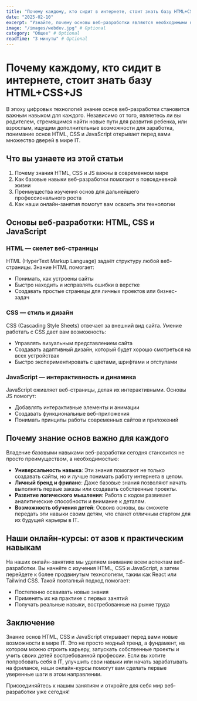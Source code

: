 ```yaml
---
title: "Почему каждому, кто сидит в интернете, стоит знать базу HTML+CSS+JS"
date: "2025-02-10"
excerpt: "Узнайте, почему основы веб-разработки являются необходимыми навыками для современного человека."
image: "/images/webdev.jpg" # Optional
category: "Общее" # Optional
readTime: "3 минуты" # Optional
---
```


# Почему каждому, кто сидит в интернете, стоит знать базу HTML+CSS+JS

В эпоху цифровых технологий знание основ веб-разработки становится важным навыком для каждого. Независимо от того, являетесь ли вы родителем, стремящимся найти новые пути для развития ребенка, или взрослым, ищущим дополнительные возможности для заработка, понимание основ HTML, CSS и JavaScript открывает перед вами множество дверей в мире IT.

## Что вы узнаете из этой статьи

1. Почему знания HTML, CSS и JS важны в современном мире
2. Как базовые навыки веб-разработки помогают в повседневной жизни
3. Преимущества изучения основ для дальнейшего профессионального роста
4. Как наши онлайн-занятия помогут вам освоить эти технологии

## Основы веб-разработки: HTML, CSS и JavaScript

### HTML — скелет веб-страницы

HTML (HyperText Markup Language) задаёт структуру любой веб-страницы. Знание HTML помогает:

- Понимать, как устроены сайты
- Быстро находить и исправлять ошибки в верстке
- Создавать простые страницы для личных проектов или бизнес-задач

### CSS — стиль и дизайн

CSS (Cascading Style Sheets) отвечает за внешний вид сайта. Умение работать с CSS дает вам возможность:

- Управлять визуальным представлением сайта
- Создавать адаптивный дизайн, который будет хорошо смотреться на всех устройствах
- Быстро экспериментировать с цветами, шрифтами и отступами

### JavaScript — интерактивность и динамика

JavaScript оживляет веб-страницы, делая их интерактивными. Основы JS помогут:

- Добавлять интерактивные элементы и анимации
- Создавать функциональные веб-приложения
- Понимать принципы работы современных сайтов и приложений

## Почему знание основ важно для каждого

Владение базовыми навыками веб-разработки сегодня становится не просто преимуществом, а необходимостью:

- **Универсальность навыка**: Эти знания помогают не только создавать сайты, но и лучше понимать работу интернета в целом.
- **Личный бренд и фриланс**: Даже базовые знания позволяют начать выполнять первые заказы или создавать собственные проекты.
- **Развитие логического мышления**: Работа с кодом развивает аналитические способности и внимание к деталям.
- **Возможность обучения детей**: Освоив основы, вы сможете передать эти навыки своим детям, что станет отличным стартом для их будущей карьеры в IT.

## Наши онлайн-курсы: от азов к практическим навыкам

На наших онлайн-занятиях мы уделяем внимание всем аспектам веб-разработки. Вы начнёте с изучения HTML, CSS и JavaScript, а затем перейдете к более продвинутым технологиям, таким как React или Tailwind CSS. Такой поэтапный подход помогает:

- Постепенно осваивать новые знания
- Применять их на практике с первых занятий
- Получать реальные навыки, востребованные на рынке труда

## Заключение

Знание основ HTML, CSS и JavaScript открывает перед вами новые возможности в мире IT. Это не просто модный тренд, а фундамент, на котором можно строить карьеру, запускать собственные проекты и учить своих детей востребованной профессии. Если вы хотите попробовать себя в IT, улучшить свои навыки или начать зарабатывать на фрилансе, наши онлайн-курсы помогут вам сделать первые уверенные шаги в этом направлении.

Присоединяйтесь к нашим занятиям и откройте для себя мир веб-разработки уже сегодня!
